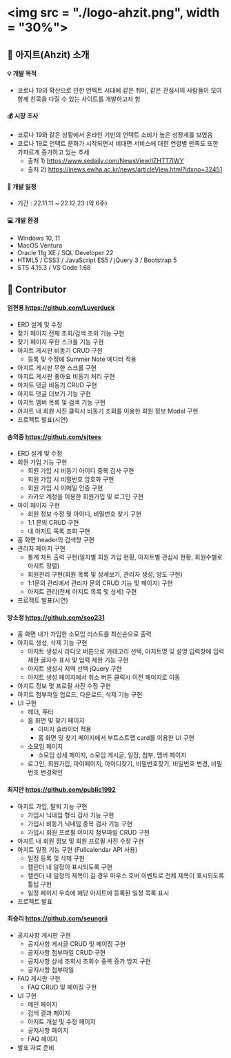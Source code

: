 <img src = "./logo-ahzit.png", width = "30%">
===========================

:information_desk_person: 아지트(Ahzit) 소개
------------------------------
#### :bulb: 개발 목적   
* 코로나 19의 확산으로 인한 언텍트 시대에 같은 취미, 같은 관심사의 사람들이 모여 함께 친목을 다질 수 있는 사이트를 개발하고자 함   

#### :moneybag: 시장 조사   
* 코로나 19와 같은 상황에서 온라인 기반의 언텍트 소비가 높은 성장세를 보였음
* 코로나 19로 언택트 문화가 시작되면서 비대면 서비스에 대한 연령별 만족도 또한 가파르게 증가하고 있는 추세   
  - 출처 1) https://www.sedaily.com/NewsView/lZHTT7IWY
  - 출처 2) https://inews.ewha.ac.kr/news/articleView.html?idxno=32451   

#### :calendar: 개발 일정   
* 기간 : 22.11.11 ~ 22.12.23 (약 6주)   

#### :computer: 개발 환경   
* Windows 10, 11
* MacOS Ventura
* Oracle 11g XE / SQL Developer 22
* HTML5 / CSS3 / JavaScript ES5 / jQuery 3 / Bootstrap 5
* STS 4.15.3 / VS Code 1.68   

:clap: Contributor
---------------
#### 엄현용 https://github.com/Luverduck
* ERD 설계 및 수정 
* 찾기 페이지 전체 조회/검색 조회 기능 구현
* 찾기 페이지 무한 스크롤 기능 구현
* 아지트 게시판 비동기 CRUD 구현 
  - 등록 및 수정에 Summer Note 에디터 적용
* 아지트 게시판 무한 스크롤 구현
* 아지트 게시판 좋아요 비동기 처리 구현
* 아지트 댓글 비동기 CRUD 구현
* 아지트 댓글 더보기 기능 구현
* 아지트 멤버 목록 및 검색 기능 구현
* 아지트 내 회원 사진 클릭시 비동기 조회를 이용한 회원 정보 Modal 구현
* 프로젝트 발표(시연)   

#### 송의중 https://github.com/sjtees
* ERD 설계 및 수정
* 회원 가입 기능 구현
  - 회원 가입 시 비동기 아이디 중복 검사 구현
  - 회원 가입 시 비밀번호 암호화 구현
  - 회원 가입 시 이메일 인증 구현
  - 카카오 계정을 이용한 회원가입 및 로그인 구현
* 마이 페이지 구현 
  - 회원 정보 수정 및 아이디, 비밀번호 찾기 구현
  - 1:1 문의 CRUD 구현
  - 내 아지트 목록 조회 구현
* 홈 화면 header의 검색창 구현
* 관리자 페이지 구현
  - 통계 차트 출력 구현(일자별 회원 가입 현황, 아지트별 관심사 현황, 회원수별로 아지트 정렬)
  - 회원관리 구현(회원 목록 및 상세보기, 관리자 생성, 양도 구현)
  - 1:1문의 관리에서 관리자 문의 CRUD 기능 및 페이지) 구현
  - 아지트 관리(전체 아지트 목록 및 상세) 구현
* 프로젝트 발표(시연)   

#### 방소정 https://github.com/soo231
* 홈 화면 내가 가입한 소모임 리스트를 최신순으로 출력
* 아지트 생성, 삭제 기능 구현
  - 아지트 생성시 라디오 버튼으로 카테고리 선택, 아지트명 및 설명 입력창에 입력 제한 글자수 표시 및 입력 제한 기능 구현
  - 아지트 생성시 지역 선택 jQuery 구현
  - 아지트 생성 페이지에서 취소 버튼 클릭시 이전 페이지로 이동
* 아지트 정보 및 프로필 사진 수정 구현
* 아지트 첨부파일 업로드, 다운로드, 삭제 기능 구현
* UI 구현
  - 헤더, 푸터
  - 홈 화면 및 찾기 페이지
    - 이미지 슬라이더 적용
    - 홈 화면 및 찾기 페이지에서 부트스트랩 card를 이용한 UI 구현
  - 소모임 페이지
    - 소모임 상세 페이지, 소모임 게시글, 일정, 첨부, 멤버 페이지
  - 로그인, 회원가입, 마이페이지, 아이디찾기, 비밀번호찾기, 비밀번호 변경, 비밀번호 변경확인   

#### 최지안 https://github.com/public1992
* 아지트 가입, 탈퇴 기능 구현
  - 가입시 닉네임 형식 검사 기능 구현
  - 가입시 비동기 닉네임 중복 검사 기능 구현
  - 가입시 회원 프로필 이미지 첨부파일 CRUD 구현
* 아지트 내 회원 정보 및 회원 프로필 사진 수정 구현
* 아지트 일정 기능 구현 (Fullcalendar API 사용)
  - 일정 등록 및 삭제 구현
  - 캘린더 내 일정이 표시되도록 구현
  - 캘린더 내 일정의 제목이 길 경우 마우스 호버 이벤트로 전체 제목이 표시되도록 툴팁 구현
  - 일정 페이지 우측에 해당 아지트에 등록된 일정 목록 표시 
* 프로젝트 발표   

#### 최승리 https://github.com/seungrii
* 공지사항 게시판 구현
  - 공지사항 게시글 CRUD 및 페이징 구현
  - 공지사항 첨부파일 CRUD 구현
  - 공지사항 상세 조회시 조회수 중복 증가 방지 구현
  - 공지사항 첨부파일
* FAQ 게시판 구현
  - FAQ CRUD 및 페이징 구현
* UI 구현
  - 메인 페이지
  - 검색 결과 페이지
  - 아지트 개설 및 수정 페이지
  - 공지사항 페이지
  - FAQ 페이지
* 발표 자료 준비
